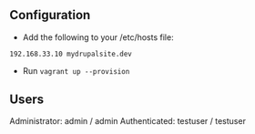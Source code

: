 #

## Configuration

* Add the following to your /etc/hosts file:

`192.168.33.10 mydrupalsite.dev`

* Run `vagrant up --provision`

## Users
Administrator:  admin / admin
Authenticated:  testuser / testuser
